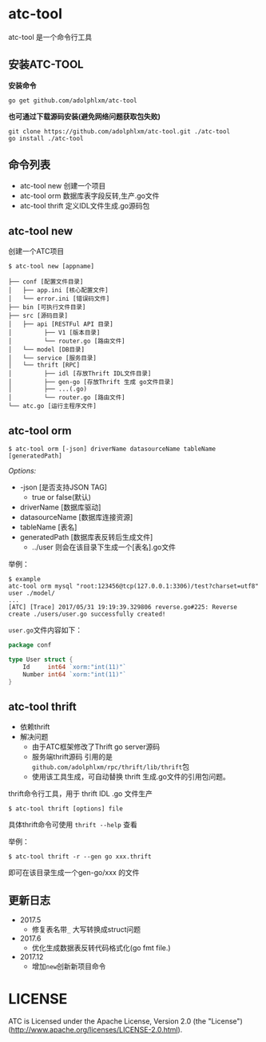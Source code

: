 # atc-tool

atc-tool 是一个命令行工具

## 安装ATC-TOOL

**安装命令**

    go get github.com/adolphlxm/atc-tool

**也可通过下载源码安装(避免网络问题获取包失败)**

    git clone https://github.com/adolphlxm/atc-tool.git ./atc-tool
    go install ./atc-tool
   
## 命令列表
* atc-tool new 创建一个项目
* atc-tool orm 数据库表字段反转,生产.go文件
* atc-tool thrift 定义IDL文件生成.go源码包

## atc-tool new
创建一个ATC项目

    $ atc-tool new [appname]

```
├── conf [配置文件目录]
│   ├── app.ini [核心配置文件]
│   └── error.ini [错误码文件]
├── bin [可执行文件目录]
├── src [源码目录]
│   ├── api [RESTFul API 目录]
│         ├── V1 [版本目录]
│         └── router.go [路由文件]
│   └── model [DB目录]
│   └── service [服务目录]
│   └── thrift [RPC]
│         ├── idl [存放Thrift IDL文件目录]
│         ├── gen-go [存放Thrift 生成 go文件目录]
│         ├── ...(.go)
│         └── router.go [路由文件]
└── atc.go [运行主程序文件]
```

## atc-tool orm

    $ atc-tool orm [-json] driverName datasourceName tableName [generatedPath]
 
 *Options:*
 
 * -json [是否支持JSON TAG]
    - true or false(默认) 
 * driverName [数据库驱动]
 * datasourceName [数据库连接资源]
 * tableName [表名]
 * generatedPath [数据库表反转后生成文件]
    - ../user 则会在该目录下生成一个[表名].go文件
    
举例：

    $ example
    atc-tool orm mysql "root:123456@tcp(127.0.0.1:3306)/test?charset=utf8" user ./model/
    ...
    [ATC] [Trace] 2017/05/31 19:19:39.329806 reverse.go#225: Reverse create ./users/user.go successfully created!


`user.go`文件内容如下：

```go
package conf

type User struct {
	Id     int64 `xorm:"int(11)"`
	Number int64 `xorm:"int(11)"`
}

```

## atc-tool thrift

* 依赖thrift
* 解决问题
    - 由于ATC框架修改了Thrift go server源码
    - 服务端thrift源码 引用的是 `github.com/adolphlxm/rpc/thrift/lib/thrift`包
    - 使用该工具生成，可自动替换 thrift 生成.go文件的引用包问题。

thrift命令行工具，用于 thrift IDL .go 文件生产

    $ atc-tool thrift [options] file
    
具体thrift命令可使用 `thrift --help` 查看

举例：

    $ atc-tool thrift -r --gen go xxx.thrift
    
即可在该目录生成一个gen-go/xxx 的文件

## 更新日志

* 2017.5 
    - 修复表名带`_` 大写转换成struct问题
* 2017.6
    - 优化生成数据表反转代码格式化(go fmt file.)
* 2017.12
    - 增加`new`创新新项目命令
    
# LICENSE

ATC is Licensed under the Apache License, Version 2.0 (the "License")
(http://www.apache.org/licenses/LICENSE-2.0.html).